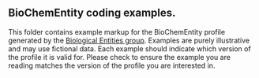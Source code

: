 ## BioChemEntity coding examples.

This folder contains example markup for the BioChemEntity profile generated by the [Biological Entities group](http://bioschemas.org/groups/BiologicalEntities/).
Examples are purely illustrative and may use fictional data. Each example should
indicate which version of the profile it is valid for. Please check to ensure the example
you are reading matches the version of the profile you are interested in.
